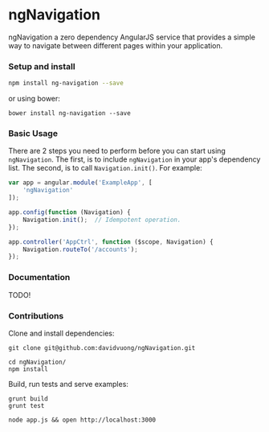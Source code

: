 # ngNavigation

ngNavigation a zero dependency AngularJS service that provides a simple way to navigate between different pages within your application.

### Setup and install

```bash
npm install ng-navigation --save
```

or using bower:

```
bower install ng-navigation --save
```

### Basic Usage

There are 2 steps you need to perform before you can start using `ngNavigation`. The first, is to include `ngNavigation` in your app's dependency list. The second, is to call `Navigation.init()`. For example:

```js
var app = angular.module('ExampleApp', [
    'ngNavigation'
]);

app.config(function (Navigation) {
    Navigation.init();  // Idempotent operation.
});

app.controller('AppCtrl', function ($scope, Navigation) {
    Navigation.routeTo('/accounts');
});
```

### Documentation

TODO!

### Contributions

Clone and install dependencies:

```
git clone git@github.com:davidvuong/ngNavigation.git

cd ngNavigation/
npm install
```

Build, run tests and serve examples:

```
grunt build
grunt test

node app.js && open http://localhost:3000
```
